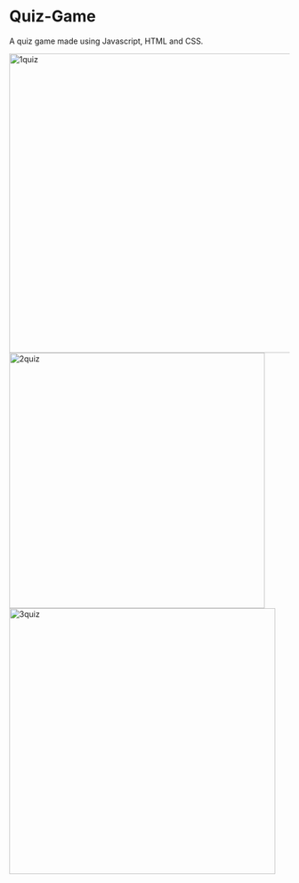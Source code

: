 # Quiz-Game
A quiz game made using Javascript, HTML and CSS.

<img width="538" alt="1quiz" src="https://user-images.githubusercontent.com/52431957/85204511-05a15180-b2e3-11ea-9907-62d26fa5569c.PNG">
<img width="459" alt="2quiz" src="https://user-images.githubusercontent.com/52431957/85204508-05a15180-b2e3-11ea-919c-21131b316530.PNG">
<img width="478" alt="3quiz" src="https://user-images.githubusercontent.com/52431957/85204509-05a15180-b2e3-11ea-9b64-87be49d3e003.PNG">

